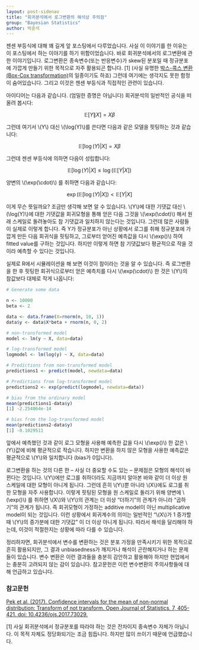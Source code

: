 ```yaml
---
layout: post-sidenav
title: "회귀분석에서 로그변환의 해석상 주의점"
group: "Bayesian Statistics"
author: 박준석
---
```


젠센 부등식에 대해 꽤 길게 앞 포스팅에서 다루었습니다. 사실 이 이야기를 한 이유는 이 포스팅에서 하는 이야기를 하기 위함이었습니다. 바로 회귀분석에서의 로그변환에 관한 이야기입니다. 로그변환은 종속변수(또는 반응변수)가 skew된 분포일 때 정규분포에 가깝게 만들기 위한 목적으로 자주 활용되곤 합니다. [1] (사실 유명한 [박스-콕스 변환(Box-Cox transformation)](https://en.wikipedia.org/wiki/Power_transform#Box%E2%80%93Cox_transformation)의 일종이기도 하죠) 그런데 여기에는 생각지도 못한 함정이 숨어있습니다. 그리고 이것은 젠센 부등식과 직접적인 관련이 있습니다.

아이디어는 다음과 같습니다. (엄밀한 증명은 아닙니다) 회귀분석의 일반적인 공식을 떠올려 봅시다:

$$
\mathbb{E}[Y\|X] = X\beta
$$

그런데 여기서 \\(Y\\) 대신 \\(\log(Y)\\)를 쓴다면 다음과 같은 모델을 핏팅하는 것과 같습니다:

$$
\mathbb{E}[\log(Y)|X] = X\beta
$$

그런데 젠센 부등식에 의하면 다음이 성립합니다:

$$
\mathbb{E}[\log(Y)|X] \le \log(\mathbb{E}[Y|X])
$$

양변의 \\(\exp(\cdot)\\) 를 취하면 다음과 같습니다:

$$
\exp(\mathbb{E}[\log(Y)|X]) < \mathbb{E}[Y|X]
$$

이게 무슨 뜻일까요? 조금만 생각해 보면 알 수 있습니다. \\(Y\\)에 대한 기댓값 대신 \\(\log(Y)\\)에 대한 기댓값을 회귀모형을 통해 얻은 다음 그것을 \\(\exp(\cdot)\\) 해서 원래 스케일로 돌려놓아도 참 기댓값과 일치하지 않는다는 것입니다. 그런데 많은 사람들이 실제로 이렇게 합니다. 즉 Y가 정규분포가 아닌 상황에서 로그를 취해 정규분포에 가깝게 만든 다음 회귀식을 핏팅하고, 그로부터 얻어진 예측값을 다시 \\(\exp()\\) 하여 fitted value를 구하는 것입니다. 하지만 이렇게 하면 참 기댓값보다 평균적으로 작을 것이라 예측할 수 있다는 것입니다.

실제로 R에서 시뮬레이션을 해 보면 이것이 참이라는 것을 알 수 있습니다. 즉 로그변환을 한 후 핏팅한 회귀식으로부터 얻은 예측치를 다시 \\(\exp(\cdot)\\) 한 것은 \\(Y\\)의 참값보다 대체로 작게 나옵니다:

```r
# Generate some data

n <- 10000
beta <- 2

data <- data.frame(X=rnorm(n, 10, 1))
data$y <- data$X*beta + rnorm(n, 0, 2)

# non-transformed model
model <- lm(y ~ X, data=data)

# log-transformed model
logmodel <- lm(log(y) ~ X, data=data)

# Predictions from non-transformed model
predictions1 <- predict(model, newdata=data)

# Predictions from log-transformed model
predictions2 <- exp(predict(logmodel, newdata=data))

# bias from the ordinary model
mean(predictions1-data$y)
[1] -2.254064e-14

# bias from the log-transformed model
mean(predictions2-data$y)
[1] -0.1029511
```

앞에서 예측했던 것과 같이 로그 모형을 사용해 예측한 값을 다시 \\(\exp()\\) 한 값은 \\(Y\\)값에 비해 평균적으로 작습니다. 하지만 변환을 하지 않은 모형을 사용한 예측값은 평균적으로 \\(Y\\)와 일치합니다 (bias가 0입니다).

로그변환을 하는 것의 다른 한 – 사실 더 중요할 수도 있는 – 문제점은 모형의 해석이 바뀐다는 것입니다. \\(Y\\)에만 로그를 취하더라도 지금까지 알아본 바와 같이 더 이상 원 스케일에 대한 모형이 아니게 됩니다. 그런데 흔히 \\(Y\\)뿐 아니라 \\(X\\)에도 로그를 취한 모형을 자주 사용합니다. 이렇게 핏팅된 모형을 원 스케일로 돌리기 위해 양변에 \\(\exp()\\) 를 취하면 \\(X\\)와 \\(Y\\)의 관계는 더 이상 “더하기”의 관계가 아니라 “곱하기”의 관계가 됩니다. 즉 회귀모형이 가정하는 additive model이 아닌 multiplicative model이 되는 것입니다. 이런 상황에서 회귀계수의 의미는 일반적인 “\\(X\\)가 1 증가할 때 \\(Y\\)의 증가분에 대한 기댓값” 이 더 이상 아니게 됩니다. 따라서 해석을 달리해야 하는데, 이것이 적절한지는 상황에 따라 다를 수 있습니다.

정리하자면, 회귀분석에서 변수를 변환하는 것은 분포 가정을 만족시키기 위한 목적으로 흔히 활용되지만, 그 결과 unbiasedness가 깨지거나 해석이 곤란해지거나 하는 문제들이 있습니다. 변수 변환은 이런 결과들을 충분히 감안하고 활용해야 하지만 현업에서는 충분히 고려되지 않는 감이 있습니다. 참고문헌은 이런 변수변환의 주의사항들에 대해 언급하고 있습니다.


### 참고문헌

[Pek et al. (2017). Confidence intervals for the mean of non-normal distribution: Transform of not transform. Open Journal of Statistics, 7, 405-421. doi: 10.4236/ojs.2017.73029.](https://www.scirp.org/journal/PaperInformation.aspx?PaperID=76758)


[1] 사실 회귀분석에서 정규분포를 따라야 하는 것은 잔차이지 종속변수 자체가 아닙니다. 이 목적 자체도 정당화되기는 조금 힘듭니다. 하지만 많이 쓰이기 때문에 언급했습니다.
